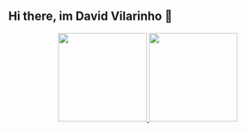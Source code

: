 ## Hi there, im David Vilarinho 👋

<div align="center">
  <a href="https://github.com/vilarinho23">
  <img height="160em" src="https://github-readme-stats-ruby-one.vercel.app/api?username=vilarinho23&show_icons=true&theme=dark&include_all_commits=true&count_private=true"/> 
  <img height="160em" src="https://github-readme-stats-ruby-one.vercel.app/api/top-langs/?username=vilarinho23&layout=compact&langs_count=7&theme=dark"/>
</div>
